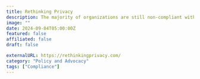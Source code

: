 ```yaml
---
title: Rethinking Privacy
description: The majority of organizations are still non-compliant with privacy regulation. Get your independent Privacy Risk Score.
image: ""
date: 2024-09-04T05:00:00Z
featured: false
affiliated: false
draft: false

externalURL: https://rethinkingprivacy.com/
category: "Policy and Advocacy"
tags: ["Compliance"]
---
```

